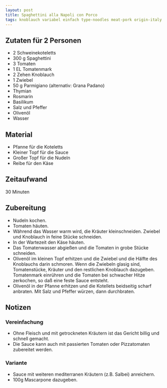 ```yaml
---
layout: post
title: Spaghettini alla Napoli con Porco
tags: knoblauch variabel einfach type-noodles meat-pork origin-italy
---
```

## Zutaten für 2 Personen
* 2 Schweinekoteletts
* 300 g Spaghettini
* 3 Tomaten
* 1 EL Tomatenmark
* 2 Zehen Knoblauch
* 1 Zwiebel  
* 50 g Parmigiano (alternativ: Grana Padano)  
* Thymian
* Rosmarin
* Basilikum 
* Salz und Pfeffer
* Olivenöl
* Wasser

## Material
* Pfanne für die Koteletts
* Kleiner Topf für die Sauce
* Großer Topf für die Nudeln  
* Reibe für den Käse

## Zeitaufwand
30 Minuten

## Zubereitung
* Nudeln kochen.
* Tomaten häuten.
* Während das Wasser warm wird, die Kräuter kleinschneiden. Zwiebel und Knoblauch in
  feine Stücke schneiden.
* In der Wartezeit den Käse häuten.
* Das Tomatenwasser abgießen und die Tomaten in grobe Stücke schneiden.
* Olivenöl im kleinen Topf erhitzen und die Zwiebel und die Hälfte des Knoblauchs darin schmoren. Wenn die Zwiebeln glasig sind, Tomatenstücke, Kräuter und den restlichen Knoblauch dazugeben. Tomatenmark einrühren und die Tomaten bei schwacher Hitze zerkochen, so daß eine feste Sauce entsteht.
* Olivenöl in der Pfanne erhitzen und die Kotellets beidseitig scharf anbraten. Mit Salz und Pfeffer würzen, dann durchbraten.

## Notizen
### Vereinfachung
* Ohne Fleisch und mit getrockneten Kräutern ist das Gericht billig und schnell gemacht. 
* Die Sauce kann auch mit passierten Tomaten oder Pizzatomaten zubereitet werden.
### Variante
* Sauce mit weiteren mediterranen Kräutern (z.B. Salbei) anreichern.
* 100g Mascarpone dazugeben.
